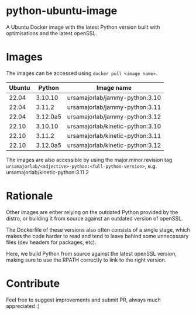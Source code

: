 # python-ubuntu-image

A Ubuntu Docker image with the latest Python version built with optimisations
and the latest openSSL.

# Images

The images can be accessed using `docker pull <image name>`.

| Ubuntu    | Python    | Image name                        |
| --------- | --------- | --------------------------------- |
| 22.04     | 3.10.10   | ursamajorlab/jammy-python:3.10    |
| 22.04     | 3.11.2    | ursamajorlab/jammy-python:3.11    |
| 22.04     | 3.12.0a5  | ursamajorlab/jammy-python:3.12    |
| 22.10     | 3.10.10   | ursamajorlab/kinetic-python:3.10  |
| 22.10     | 3.11.2    | ursamajorlab/kinetic-python:3.11  |
| 22.10     | 3.12.0a5  | ursamajorlab/kinetic-python:3.12  |

The images are also accessible by using the major.minor.revision tag
`ursamajorlab/<adjective>-python:<full-python-version>`,
e.g. ursamajorlab/kinetic-python:3.11.2


# Rationale

Other images are either relying on the outdated Python provided by the distro,
or building it from source against an outdated version of openSSL.

The Dockerfile of these versions also often consists of a single stage, which
makes the code harder to read and tend to leave behind some unnecessary files
(dev headers for packages, etc).

Here, we build Python from source against the latest openSSL version, making
sure to use the RPATH correctly to link to the right version.

# Contribute

Feel free to suggest improvements and submit PR, always much appreciated :)
